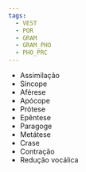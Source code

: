 ```yaml
---
tags:
  - VEST
  - POR
  - GRAM
  - GRAM_PHO
  - PHO_PRC
---
```

- Assimilação
- Síncope
- Aférese
- Apócope
- Prótese
- Epêntese
- Paragoge
- Metátese
- Crase
- Contração
- Redução vocálica